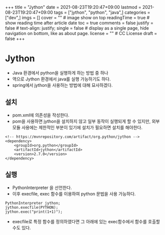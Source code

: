 +++
title = "Jython"
date = 2021-08-23T19:20:47+09:00
lastmod = 2021-08-23T19:20:47+09:00
tags = ["jython", "python", "java",]
categories = ["dev",]
imgs = []
cover = ""  # image show on top
readingTime = true  # show reading time after article date
toc = true
comments = false
justify = false  # text-align: justify;
single = false  # display as a single page, hide navigation on bottom, like as about page.
license = ""  # CC License
draft = false
+++
# Jython
- Java 환경에서 python을 실행하게 하는 방법 중 하나
- 역으로 Jython 환경에서 java를 실행 가능하기도 하다.
- spring에서 jython을 사용하는 방법에 대해 묘사하겠다.

## 설치
- pom.xml에 의존성을 작성한다.
- pom을 사용하면 jython을 설치하지 않고 일부 동작이 실행되게 할 수 있지만, 외부 모듈 사용에는 제한적인 부분이 있기에 설치가 필요하면 설치를 해야한다.

```
<!-- https://mvnrepository.com/artifact/org.python/jython -->
<dependency>
    <groupId>org.python</groupId>
    <artifactId>jython</artifactId>
    <version>2.7.0</version>
</dependency>
```

## 실행

- PythonInterpreter 을 선언한다.
- 이후 execfile, exec 함수를 이용하여 python 문법을 사용 가능하다.

```
PythonInterpreter jython;
jython.execfile(PYTHON);
jython.exec("print(1+1)");
```

- execfile로 특정 함수를 정의하였다면 그 아래에 있는 exec함수에서 함수를 호출할 수도 있다.
